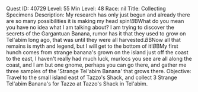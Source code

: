 Quest ID: 40729
Level: 55
Min Level: 48
Race: nil
Title: Collecting Specimens
Description: My research has only just begun and already there are so many possibilities it is making my head spin!$B$BWhat do you mean you have no idea what I am talking about? I am trying to discover the secrets of the Gargantuan Banana, rumor has it that they used to grow on Tel'abim long ago, that was until they were all harvested.$B$BNow all that remains is myth and legend, but I will get to the bottom of it!$B$BMy first hunch comes from strange banana's grown on the island just off the coast to the east, I haven't really had much luck, murlocs you see are all along the coast, and I am but one gnome, perhaps you can go there, and gather me three samples of the 'Strange Tel'abim Banana' that grows there.
Objective: Travel to the small island east of Tazzo's Shack, and collect 3 Strange Tel'abim Banana's for Tazzo at Tazzo's Shack in Tel'abim.
